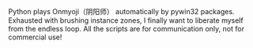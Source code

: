 Python plays Onmyoji（阴阳师） automatically by pywin32 packages. Exhausted with brushing instance zones, I finally want to liberate myself from the endless loop. All the scripts are for communication only, not for commercial use!
